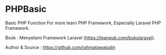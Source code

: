 # PHPBasic

Basic PHP Function For more learn PHP Framework, Especially Laravel PHP Framework.

Book : Menyelami Framework Laravel (https://leanpub.com/bukularavel).

Author & Source : https://github.com/rahmatawaludin
